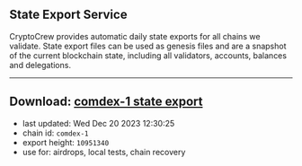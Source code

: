 ## State Export Service
CryptoCrew provides automatic daily state exports for all chains we validate. State export files can be used as genesis files and are a snapshot of the current blockchain state, including all validators, accounts, balances and delegations.

---
**Download: [comdex-1 state export](https://dl.ccvalidators.com/SERVICE/comdex/comdex-1_export_10951340.json)**
---

- last updated: Wed Dec 20 2023 12:30:25
- chain id: `comdex-1`
- export height: `10951340`
- use for: airdrops, local tests, chain recovery
